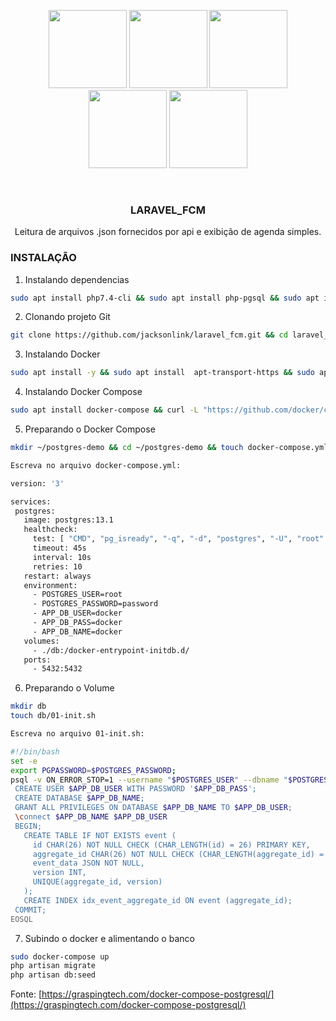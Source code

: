 <p align="center">
    <a href="https://www.docker.com/"><img src="https://www.docker.com/sites/default/files/d8/styles/role_icon/public/2019-07/Moby-logo.png?itok=sYH_JEaJ" height="125"></a>
    <a href="https://getbootstrap.com/"><img src="https://getbootstrap.com/docs/5.0/assets/brand/bootstrap-logo-shadow.png" height="125"></a>
    <a href="https://laravel.com" target="_blank"><img src="https://raw.githubusercontent.com/laravel/art/master/logo-lockup/5%20SVG/2%20CMYK/1%20Full%20Color/laravel-logolockup-cmyk-red.svg" height="125"></a>
    <a href="https://fullcalendar.io/" target="_blank"><img src="https://avatars.githubusercontent.com/u/13825204?s=200&v=4.svg" height="125"></a>
    <a href="https://www.postgresql.org/" target="_blank"><img src="https://upload.wikimedia.org/wikipedia/commons/2/29/Postgresql_elephant.svg" height="125"></a>
   
</p>

<!-- PROJECT LOGO -->
<br />
<p align="center">

  <h3 align="center">LARAVEL_FCM</h3>

  <p align="center">
    Leitura de arquivos .json fornecidos por api e exibição de agenda simples.
  </p>
</p>

### INSTALAÇÃO

1. Instalando dependencias
 ```sh
sudo apt install php7.4-cli && sudo apt install php-pgsql && sudo apt install composer && sudo apt install curl && sudo apt-get install php-xml
 ```
2. Clonando projeto Git
 ```sh
git clone https://github.com/jacksonlink/laravel_fcm.git && cd laravel_fcm && composer install
 ```
3. Instalando Docker
 ```sh
sudo apt install -y && sudo apt install  apt-transport-https && sudo apt install ca-certificates && sudo apt install curl && sudo apt install software-properties-common && sudo apt install gnupg-agent && curl -fsSL https://download.docker.com/linux/ubuntu/gpg | sudo apt-key add - && sudo add-apt-repository "deb [arch=amd64] https://download.docker.com/linux/ubuntu $(lsb_release -cs) stable"
 ```
4. Instalando Docker Compose
 ```sh
sudo apt install docker-compose && curl -L "https://github.com/docker/compose/releases/download/1.27.4/docker-compose-$(uname -s)-$(uname -m)" -o /tmp/docker-compose && chmod +x /tmp/docker-compose && sudo mv /tmp/docker-compose /usr/local/bin/docker-compose
 ```
5. Preparando o Docker Compose
 ```sh
mkdir ~/postgres-demo && cd ~/postgres-demo && touch docker-compose.yml

Escreva no arquivo docker-compose.yml:

version: '3'

services:
  postgres:
    image: postgres:13.1
    healthcheck:
      test: [ "CMD", "pg_isready", "-q", "-d", "postgres", "-U", "root" ]
      timeout: 45s
      interval: 10s
      retries: 10
    restart: always
    environment:
      - POSTGRES_USER=root
      - POSTGRES_PASSWORD=password
      - APP_DB_USER=docker
      - APP_DB_PASS=docker
      - APP_DB_NAME=docker
    volumes:
      - ./db:/docker-entrypoint-initdb.d/
    ports:
      - 5432:5432
 ```
6. Preparando o Volume
 ```sh
mkdir db
touch db/01-init.sh

Escreva no arquivo 01-init.sh:

#!/bin/bash
set -e
export PGPASSWORD=$POSTGRES_PASSWORD;
psql -v ON_ERROR_STOP=1 --username "$POSTGRES_USER" --dbname "$POSTGRES_DB" <<-EOSQL
  CREATE USER $APP_DB_USER WITH PASSWORD '$APP_DB_PASS';
  CREATE DATABASE $APP_DB_NAME;
  GRANT ALL PRIVILEGES ON DATABASE $APP_DB_NAME TO $APP_DB_USER;
  \connect $APP_DB_NAME $APP_DB_USER
  BEGIN;
    CREATE TABLE IF NOT EXISTS event (
      id CHAR(26) NOT NULL CHECK (CHAR_LENGTH(id) = 26) PRIMARY KEY,
      aggregate_id CHAR(26) NOT NULL CHECK (CHAR_LENGTH(aggregate_id) = 26),
      event_data JSON NOT NULL,
      version INT,
      UNIQUE(aggregate_id, version)
    );
    CREATE INDEX idx_event_aggregate_id ON event (aggregate_id);
  COMMIT;
EOSQL
  ```
7. Subindo o docker e alimentando o banco
 ```sh
sudo docker-compose up
php artisan migrate
php artisan db:seed
 ```
Fonte: [https://graspingtech.com/docker-compose-postgresql/](https://graspingtech.com/docker-compose-postgresql/)
